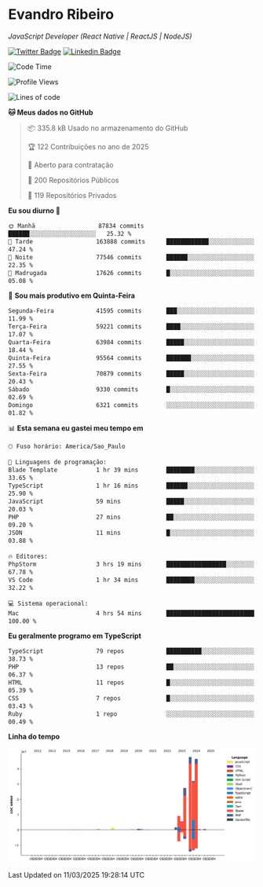 # Evandro **Ribeiro**

*JavaScript Developer (React Native | ReactJS | NodeJS)*

[![Twitter Badge](https://img.shields.io/badge/-@ribeiroevandro-201B2D?style=flat-square&labelColor=201B2D&logo=twitter&logoColor=white&link=https://twitter.com/ribeiroevandro)](https://twitter.com/ribeiroevandro) 
[![Linkedin Badge](https://img.shields.io/badge/-Evandro%20Ribeiro-201B2D?style=flat-square&logo=Linkedin&logoColor=white&link=https://www.linkedin.com/in/ribeiroevandro)](https://www.linkedin.com/in/ribeiroevandro) 


<!--START_SECTION:waka-->
![Code Time](http://img.shields.io/badge/Code%20Time-4%2C318%20hrs%2016%20mins-blue)

![Profile Views](http://img.shields.io/badge/Visualizac%C3%B5es%20do%20perfil-2-blue)

![Lines of code](https://img.shields.io/badge/Desde%20o%20Hello%20World%20eu%20escrevi-173.1%20million%20linhas%20de%20c%C3%B3digo-blue)

**🐱 Meus dados no GitHub** 

> 📦 335.8 kB Usado no armazenamento do GitHub 
 > 
> 🏆 122 Contribuições no ano de 2025
 > 
> 💼 Aberto para contratação
 > 
> 📜 200 Repositórios Públicos 
 > 
> 🔑 119 Repositórios Privados 
 > 
**Eu sou diurno 🐤** 

```text
🌞 Manhã                  87834 commits       ██████░░░░░░░░░░░░░░░░░░░   25.32 % 
🌆 Tarde                  163888 commits      ████████████░░░░░░░░░░░░░   47.24 % 
🌃 Noite                  77546 commits       ██████░░░░░░░░░░░░░░░░░░░   22.35 % 
🌙 Madrugada              17626 commits       █░░░░░░░░░░░░░░░░░░░░░░░░   05.08 % 
```
📅 **Sou mais produtivo em Quinta-Feira** 

```text
Segunda-Feira            41595 commits       ███░░░░░░░░░░░░░░░░░░░░░░   11.99 % 
Terça-Feira              59221 commits       ████░░░░░░░░░░░░░░░░░░░░░   17.07 % 
Quarta-Feira             63984 commits       █████░░░░░░░░░░░░░░░░░░░░   18.44 % 
Quinta-Feira             95564 commits       ███████░░░░░░░░░░░░░░░░░░   27.55 % 
Sexta-Feira              70879 commits       █████░░░░░░░░░░░░░░░░░░░░   20.43 % 
Sábado                   9330 commits        █░░░░░░░░░░░░░░░░░░░░░░░░   02.69 % 
Domingo                  6321 commits        ░░░░░░░░░░░░░░░░░░░░░░░░░   01.82 % 
```


📊 **Esta semana eu gastei meu tempo em** 

```text
🕑︎ Fuso horário: America/Sao_Paulo

💬 Linguagens de programação: 
Blade Template           1 hr 39 mins        ████████░░░░░░░░░░░░░░░░░   33.65 % 
TypeScript               1 hr 16 mins        ██████░░░░░░░░░░░░░░░░░░░   25.90 % 
JavaScript               59 mins             █████░░░░░░░░░░░░░░░░░░░░   20.03 % 
PHP                      27 mins             ██░░░░░░░░░░░░░░░░░░░░░░░   09.20 % 
JSON                     11 mins             █░░░░░░░░░░░░░░░░░░░░░░░░   03.88 % 

🔥 Editores: 
PhpStorm                 3 hrs 19 mins       █████████████████░░░░░░░░   67.78 % 
VS Code                  1 hr 34 mins        ████████░░░░░░░░░░░░░░░░░   32.22 % 

💻 Sistema operacional: 
Mac                      4 hrs 54 mins       █████████████████████████   100.00 % 
```

**Eu geralmente programo em TypeScript** 

```text
TypeScript               79 repos            ██████████░░░░░░░░░░░░░░░   38.73 % 
PHP                      13 repos            ██░░░░░░░░░░░░░░░░░░░░░░░   06.37 % 
HTML                     11 repos            █░░░░░░░░░░░░░░░░░░░░░░░░   05.39 % 
CSS                      7 repos             █░░░░░░░░░░░░░░░░░░░░░░░░   03.43 % 
Ruby                     1 repo              ░░░░░░░░░░░░░░░░░░░░░░░░░   00.49 % 
```



**Linha do tempo**

![Lines of Code chart](https://raw.githubusercontent.com/ribeiroevandro/ribeiroevandro/main/assets/bar_graph.png)


 Last Updated on 11/03/2025 19:28:14 UTC
<!--END_SECTION:waka-->
